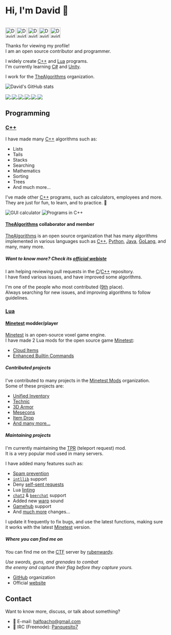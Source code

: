 # Hi, I'm David 👋

<br/>

<a href="https://gitlab.com/Panquesito7">
  <img align="left" alt="David Leal's GitLab profile" width="32px" src="https://cdn.jsdelivr.net/npm/simple-icons@v3/icons/gitlab.svg" />
</a>

<a href="https://www.youtube.com/channel/UCcZmWPJygsJ_szWKwTy2wqA">
  <img align="left" alt="David Leal's YouTube profile" width="32px" src="https://cdn.jsdelivr.net/npm/simple-icons@v3/icons/youtube.svg" />
</a>

<a href="https://dev.to/panquesito7">
  <img align="left" alt="David Leal's DEV profile" width="32px" src="https://cdn.jsdelivr.net/npm/simple-icons@v3/icons/dev-dot-to.svg" />
</a>

<a href="https://connect.unity.com/u/david-leal">
  <img align="left" alt="David Leal's Unity profile" width="32px" src="https://cdn.jsdelivr.net/npm/simple-icons@v3/icons/unity.svg" />
</a>

<a href="https://stackoverflow.com/users/14539444/david-leal">
  <img align="left" alt="David Leal's Stackoverflow profile" width="32px" src="https://cdn.jsdelivr.net/npm/simple-icons@v3/icons/stackoverflow.svg" />
</a>

<br/>
<br/>

Thanks for viewing my profile!\
I am an open source contributor and programmer.

I widely create [C++](https://isocpp.org/) and [Lua](https://www.lua.org/) programs.\
I'm currently learning [C#](https://docs.microsoft.com/en-us/dotnet/csharp/) and [Unity](https://unity.com/).

I work for the [TheAlgorithms](#thealgorithms-collaborator-and-member) organization.

![David's GitHub stats](https://github-readme-stats.vercel.app/api?username=Panquesito7&show_icons=true&count_private=true&include_all_commits=true&theme=algolia)

<a href="https://github.com/minetest-mods/vehicle_mash">
  <img align="center" src="https://github-readme-stats.vercel.app/api/pin/?username=minetest-mods&repo=vehicle_mash&show_owner=true&theme=algolia"/>
</a>

<a href="https://github.com/Panquesito7/lib_mount">
  <img align="center" src="https://github-readme-stats.vercel.app/api/pin/?username=Panquesito7&repo=lib_mount&theme=algolia"/>
</a>

<a href="https://github.com/MT-CTF/capturetheflag">
  <img align="center" src="https://github-readme-stats.vercel.app/api/pin/?username=MT-CTF&repo=capturetheflag&show_owner=true&theme=algolia"/>
</a>

<a href="https://github.com/minetest-mods/minetest-mods.github.io">
  <img align="center" src="https://github-readme-stats.vercel.app/api/pin/?username=minetest-mods&repo=minetest-mods.github.io&show_owner=true&theme=algolia"/>
</a>

<a href="https://github.com/MinetestForFun/server-minetestforfun">
  <img align="center" src="https://github-readme-stats.vercel.app/api/pin/?username=MinetestForFun&repo=server-minetestforfun&show_owner=true&theme=algolia"/>
</a>

<a href="https://github.com/teeworlds/teeworlds">
  <img align="center" src="https://github-readme-stats.vercel.app/api/pin/?username=teeworlds&repo=teeworlds&show_owner=true&theme=algolia"/>
</a>

## Programming

### [C++](https://isocpp.org/)

I have made many [C++](https://isocpp.org/) algorithms such as:

- Lists
- Tails
- Stacks
- Searching
- Mathematics
- Sorting
- Trees
- And much more...

I've made other [C++](https://isocpp.org/) programs, such as calculators, employees and more.\
They are just for fun, to learn, and to practice. 🙂

![GUI calculator](https://user-images.githubusercontent.com/51391473/87486360-c673d100-c600-11ea-9bd5-3612ea591401.png)
![Programs in C++](https://user-images.githubusercontent.com/51391473/87488783-d393be80-c606-11ea-9c03-ec9ddfdb637a.png)

#### [TheAlgorithms](https://thealgorithms.github.io/) collaborator and member

[TheAlgorithms](https://thealgorithms.github.io/) is an open source organization that has many algorithms\
implemented in various languages such as [C++](https://github.com/TheAlgorithms/C-Plus-Plus), [Python](https://github.com/TheAlgorithms/Python), [Java](https://github.com/TheAlgorithms/Java), [GoLang](https://github.com/TheAlgorithms/Go), and many, many more.

##### _Want to know more? Check its [official webiste](https://thealgorithms.github.io/)_

I am helping reviewing pull requests in the [C](https://github.com/TheAlgorithms/C)/[C++](https://github.com/TheAlgorithms/C-Plus-Plus) repository.\
I have fixed various issues, and have improved some algorithms.

I'm one of the people who most contributed ([9th](https://github.com/TheAlgorithms/C-Plus-Plus/graphs/contributors) place).\
Always searching for new issues, and improving algorithms to follow guidelines.

### [Lua](https://www.lua.org)

#### [Minetest](https://www.minetest.net) modder/player

[Minetest](https://www.minetest.net) is an open-source voxel game engine.\
I have made 2 Lua mods for the open source game [Minetest](https://www.minetest.net):

- [Cloud Items](https://github.com/minetest-mods/cloud_items)
- [Enhanced Builtin Commands](https://github.com/minetest-mods/enhanced_builtin_commands)

##### Contributed projects

I've contributed to many projects in the [Minetest Mods](https://github.com/minetest-mods) organization.\
Some of these projects are:

- [Unified Inventory](https://github.com/minetest-mods/unified_inventory)
- [Technic](https://github.com/minetest-mods/technic)
- [3D Armor](https://github.com/minetest-mods/3d_armor)
- [Mesecons](https://github.com/minetest-mods/mesecons)
- [Item Drop](https://github.com/minetest-mods/item_drop)
- [And many more...](https://github.com/search?q=org%3Aminetest-mods+user%3Aminetest-mods+author%3APanquesito7+is%3Apr&type=Issues)

##### Maintaining projects

I'm currently maintaining the [TPR](https://github.com/ChaosWormz/teleport-request) (teleport request) mod.\
It is a very popular mod used in many servers.

I have added many features such as:

- [Spam prevention](https://github.com/ChaosWormz/teleport-request/pull/37)
- [`intllib`](https://github.com/minetest-mods/intllib) support
- Deny [self-sent requests](https://github.com/ChaosWormz/teleport-request/pull/30)
- Lua [linting](https://github.com/luarocks/luacheck)
- [`chat2`](https://github.com/minetest-mods/chat2) & [`beerchat`](https://github.com/minetest-beerchat/beerchat) support
- Added new [warp](https://github.com/ChaosWormz/teleport-request/pull/29) sound
- [Gamehub](https://github.com/shivajiva101/minetest-gamehub) support
- And [much more](https://github.com/ChaosWormz/teleport-request/commits?author=Panquesito7) changes...

I update it frequently to fix bugs, and use the latest functions, making sure\
it works with the latest [Minetest](https://www.minetest.net) version.

##### Where you can find me on

You can find me on the [CTF](https://ctf.rubenwardy.com/) server by [rubenwardy](https://github.com/rubenwardy).

_Use swords, guns, and grenades to combat\
the enemy and capture their flag before they capture yours._

- [GitHub](https://github.com/MT-CTF) organization
- Official [website](https://ctf.rubenwardy.com)

## Contact

Want to know more, discuss, or talk about something?

- 📧 E-mail: halfpacho@gmail.com
- 💬 IRC (Freenode): [Panquesito7](ircs://chat.freenode.net:6697/Panquesito7)
